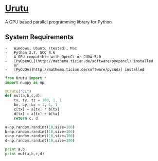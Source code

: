 [Urutu](http://urutu.github.io)
=====

A GPU based parallel programming library for Python

System Requirements
-------------------

	-	Windows, Ubuntu (tested), Mac
	-	Python 2.7, GCC 4.6
	-	A GPU compatible with OpenCL or CUDA 5.0
	-	[PyOpenCL](http://mathema.tician.de/software/pyopencl) installed
		or
	-	[PyCUDA](http://mathema.tician.de/software/pycuda) installed

```python
from Urutu import *
import numpy as np

@Urutu("CL")
def mul(a,b,c,d):
	tx, ty, tz = 100, 1, 1
	bx, by, bz = 1, 1, 1
	c[tx] = a[tx] * b[tx]
	d[tx] = a[tx] + b[tx]
	return c, d

a=np.random.randint(10,size=100)
b=np.random.randint(10,size=100)
c=np.random.randint(10,size=100)
d=np.random.randint(10,size=100)

print a,b
print mul(a,b,c,d)
```
